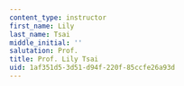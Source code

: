 ```yaml
---
content_type: instructor
first_name: Lily
last_name: Tsai
middle_initial: ''
salutation: Prof.
title: Prof. Lily Tsai
uid: 1af351d5-3d51-d94f-220f-85ccfe26a93d
---
```

